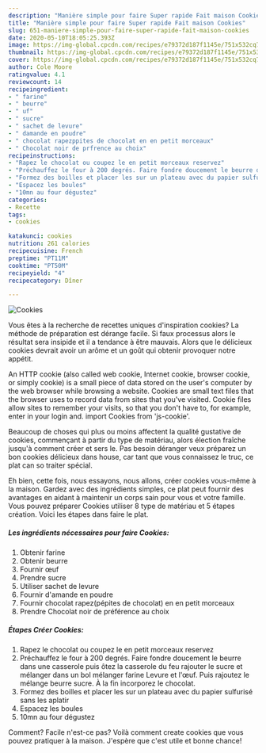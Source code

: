 ```yaml
---
description: "Manière simple pour faire Super rapide Fait maison Cookies"
title: "Manière simple pour faire Super rapide Fait maison Cookies"
slug: 651-maniere-simple-pour-faire-super-rapide-fait-maison-cookies
date: 2020-05-10T18:05:25.393Z
image: https://img-global.cpcdn.com/recipes/e79372d187f1145e/751x532cq70/cookies-photo-principale-de-la-recette.jpg
thumbnail: https://img-global.cpcdn.com/recipes/e79372d187f1145e/751x532cq70/cookies-photo-principale-de-la-recette.jpg
cover: https://img-global.cpcdn.com/recipes/e79372d187f1145e/751x532cq70/cookies-photo-principale-de-la-recette.jpg
author: Cole Moore
ratingvalue: 4.1
reviewcount: 14
recipeingredient:
- " farine"
- " beurre"
- " uf"
- " sucre"
- " sachet de levure"
- " damande en poudre"
- " chocolat rapezppites de chocolat en en petit morceaux"
- " Chocolat noir de prfrence au choix"
recipeinstructions:
- "Rapez le chocolat ou coupez le en petit morceaux reservez"
- "Préchauffez le four à 200 degrés. Faire fondre doucement le beurre dans une casserole puis ôtez la casserole du feu rajouter le sucre et mélanger dans un bol mélanger farine Levure et l&#39;œuf. Puis rajoutez le mélange beurre sucre. À la fin incorporez le chocolat."
- "Formez des boilles et placer les sur un plateau avec du papier sulfurisé sans les aplatir"
- "Espacez les boules"
- "10mn au four dégustez"
categories:
- Recette
tags:
- cookies

katakunci: cookies 
nutrition: 261 calories
recipecuisine: French
preptime: "PT11M"
cooktime: "PT50M"
recipeyield: "4"
recipecategory: Dîner

---
```



![Cookies](https://img-global.cpcdn.com/recipes/e79372d187f1145e/751x532cq70/cookies-photo-principale-de-la-recette.jpg)

Vous êtes à la recherche de recettes uniques d'inspiration cookies? La méthode de préparation est dérange facile. Si faux processus alors le résultat sera insipide et il a tendance à être mauvais. Alors que le délicieux cookies devrait avoir un arôme et un goût qui obtenir provoquer notre appétit.

An HTTP cookie (also called web cookie, Internet cookie, browser cookie, or simply cookie) is a small piece of data stored on the user&#39;s computer by the web browser while browsing a website. Cookies are small text files that the browser uses to record data from sites that you&#39;ve visited. Cookie files allow sites to remember your visits, so that you don&#39;t have to, for example, enter in your login and. import Cookies from &#39;js-cookie&#39;.

Beaucoup de choses qui plus ou moins affectent la qualité gustative de cookies, commençant à partir du type de matériau, alors élection fraîche jusqu'à comment créer et sers le. Pas besoin déranger veux préparez un bon cookies délicieux dans house, car tant que vous connaissez le truc, ce plat can so traiter spécial.


Eh bien, cette fois, nous essayons, nous allons, créer cookies vous-même à la maison. Gardez avec des ingrédients simples, ce plat peut fournir des avantages en aidant à maintenir un corps sain pour vous et votre famille. Vous pouvez préparer Cookies utiliser 8 type de matériau et 5 étapes création. Voici les étapes dans faire le plat.

<!--inarticleads1-->

##### Les ingrédients nécessaires pour faire Cookies:

1. Obtenir  farine
1. Obtenir  beurre
1. Fournir  œuf
1. Prendre  sucre
1. Utiliser  sachet de levure
1. Fournir  d&#39;amande en poudre
1. Fournir  chocolat rapez(pépites de chocolat) en en petit morceaux
1. Prendre  Chocolat noir de préférence au choix




<!--inarticleads2-->

##### Étapes Créer Cookies:

1. Rapez le chocolat ou coupez le en petit morceaux reservez
1. Préchauffez le four à 200 degrés. Faire fondre doucement le beurre dans une casserole puis ôtez la casserole du feu rajouter le sucre et mélanger dans un bol mélanger farine Levure et l&#39;œuf. Puis rajoutez le mélange beurre sucre. À la fin incorporez le chocolat.
1. Formez des boilles et placer les sur un plateau avec du papier sulfurisé sans les aplatir
1. Espacez les boules
1. 10mn au four dégustez





Comment? Facile n'est-ce pas? Voilà comment create cookies que vous pouvez pratiquer à la maison. J'espère que c'est utile et bonne chance!
